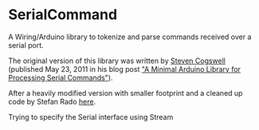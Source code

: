 SerialCommand
=============
A Wiring/Arduino library to tokenize and parse commands received over a serial port. 

The original version of this library was written by [Steven Cogswell](http://husks.wordpress.com) (published May 23, 2011 in his blog post ["A Minimal Arduino Library for Processing Serial Commands"](http://husks.wordpress.com/2011/05/23/a-minimal-arduino-library-for-processing-serial-commands/)).

After a heavily modified version with smaller footprint and a cleaned up code by Stefan Rado [here](https://github.com/kroimon/Arduino-SerialCommand).

Trying to specify the Serial interface using Stream
